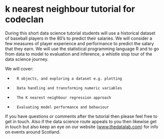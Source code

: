 # k nearest neighbour tutorial for codeclan

During this short data science tutorial students will use a historical dataset of baseball players in the 80’s to predict their salaries. We will consider a few measures of player experience and performance to predict the salary that they earn. We will use the statistical programming language R and to go from data to model to evaluation and inference, a whistle stop tour of the data science journey.

We will cover:
-       R objects, and exploring a dataset e.g. plotting
-       Data handling and transforming numeric variables
-       The K nearest neighbour regression approach
-       Evaluating model performance and behaviour

If you have questions or comments after the tutorial then please feel free to get in touch. Also if the data science route appeals to you then likewise get in touch but also keep an eye on our website (www.thedatalab.com) for info on events around Scotland.
